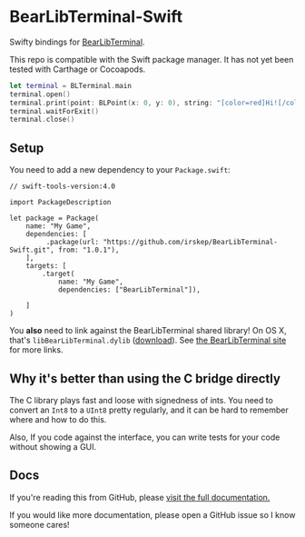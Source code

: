 # BearLibTerminal-Swift

Swifty bindings for [BearLibTerminal](http://foo.wyrd.name/en:bearlibterminal).

This repo is compatible with the Swift package manager. It has not yet been tested
with Carthage or Cocoapods.

```swift
let terminal = BLTerminal.main
terminal.open()
terminal.print(point: BLPoint(x: 0, y: 0), string: "[color=red]Hi![/color]")
terminal.waitForExit()
terminal.close()
```

## Setup

You need to add a new dependency to your `Package.swift`:

```
// swift-tools-version:4.0

import PackageDescription

let package = Package(
    name: "My Game",
    dependencies: [
         .package(url: "https://github.com/irskep/BearLibTerminal-Swift.git", from: "1.0.1"),
    ],
    targets: [
        .target(
            name: "My Game",
            dependencies: ["BearLibTerminal"]),

    ]
)
```

You **also** need to link against the BearLibTerminal shared library! On OS X,
that's `libBearLibTerminal.dylib` ([download](http://foo.wyrd.name/_media/en:bearlibterminal:bearlibterminal_0.15.7_osx.zip)).
See [the BearLibTerminal site](http://foo.wyrd.name/en:bearlibterminal) for more links.

## Why it's better than using the C bridge directly

The C library plays fast and loose with signedness of ints. You need to convert an `Int8`
to a `UInt8` pretty regularly, and it can be hard to remember where and how to do this.

Also, If you code against the interface, you can write tests for your code without showing
a GUI.

## Docs

If you're reading this from GitHub, please [visit the full documentation.](http://steveasleep.com/BearLibTerminal-Swift)

If you would like more documentation, please open a GitHub issue so
I know someone cares!
